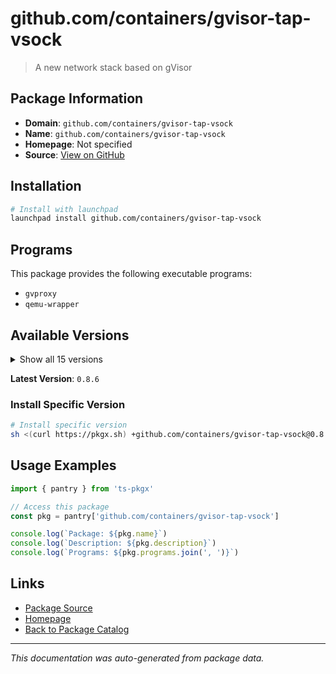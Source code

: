 # github.com/containers/gvisor-tap-vsock

> A new network stack based on gVisor

## Package Information

- **Domain**: `github.com/containers/gvisor-tap-vsock`
- **Name**: `github.com/containers/gvisor-tap-vsock`
- **Homepage**: Not specified
- **Source**: [View on GitHub](https://github.com/pkgxdev/pantry/tree/main/projects/github.com/containers/gvisor-tap-vsock/package.yml)

## Installation

```bash
# Install with launchpad
launchpad install github.com/containers/gvisor-tap-vsock
```

## Programs

This package provides the following executable programs:

- `gvproxy`
- `qemu-wrapper`

## Available Versions

<details>
<summary>Show all 15 versions</summary>

- `0.8.6`, `0.8.5`, `0.8.4`, `0.8.3`, `0.8.2`
- `0.8.1`, `0.8.0`, `0.7.5`, `0.7.4`, `0.7.3`
- `0.7.2`, `0.7.1`, `0.7.0`, `0.6.2`, `0.6.1`

</details>

**Latest Version**: `0.8.6`

### Install Specific Version

```bash
# Install specific version
sh <(curl https://pkgx.sh) +github.com/containers/gvisor-tap-vsock@0.8.6 -- $SHELL -i
```

## Usage Examples

```typescript
import { pantry } from 'ts-pkgx'

// Access this package
const pkg = pantry['github.com/containers/gvisor-tap-vsock']

console.log(`Package: ${pkg.name}`)
console.log(`Description: ${pkg.description}`)
console.log(`Programs: ${pkg.programs.join(', ')}`)
```

## Links

- [Package Source](https://github.com/pkgxdev/pantry/tree/main/projects/github.com/containers/gvisor-tap-vsock/package.yml)
- [Homepage](#)
- [Back to Package Catalog](../../../package-catalog.md)

---

*This documentation was auto-generated from package data.*
